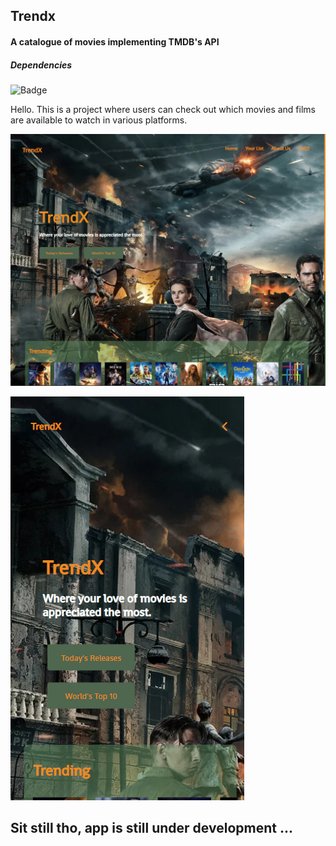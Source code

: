 
## Trendx

#### A catalogue of movies implementing TMDB's API

##### Dependencies

![Badge](https://img.shields.io/badge/react-18.2.0-informational)


Hello. This is a project where users can check out which movies and films are available to watch in various platforms. 

![TrendX](/illustrations/desktop.png)

![TrendX](/illustrations/mobile.png)


## Sit still tho, app is still under development ...
